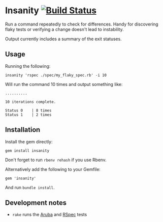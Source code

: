 # Insanity [![Build Status](https://travis-ci.org/odlp/insanity.svg?branch=master)](https://travis-ci.org/odlp/insanity)

Run a command repeatedly to check for differences. Handy for discovering flaky tests or verifying a change doesn't lead to instability.

Output currently includes a summary of the exit statuses.

## Usage

Running the following:

```
insanity 'rspec ./spec/my_flaky_spec.rb' -i 10
```

Will run the command 10 times and output something like:

```
..........

10 iterations complete.

Status 0	| 8 times
Status 1	| 2 times
```

## Installation

Install the gem directly:

```
gem install insanity
```

Don't forget to run `rbenv rehash` if you use Rbenv.

Alternatively add the following to your Gemfile:

```
gem 'insanity'
```

And run `bundle install`.

## Development notes

- `rake` runs the [Aruba](https://github.com/cucumber/aruba/) and [RSpec](http://rspec.info/) tests
